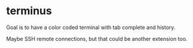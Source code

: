 # terminus
Goal is to have a color coded terminal with tab complete and history.

Maybe SSH remote connections, but that could be another extension too.